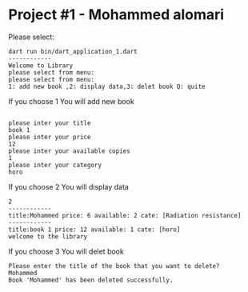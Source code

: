 # Project #1 - Mohammed alomari




Please select:

```
dart run bin/dart_application_1.dart
------------
Welcome to Library
please select from menu:
please select from menu:
1: add new book ,2: display data,3: delet book Q: quite
```
If you choose 1 You will add new book
```

please inter your title
book 1
please inter your price
12
please inter your available copies
1
please inter your category
horo

```
If you choose 2 You will display data
```
2
------------
title:Mohammed price: 6 available: 2 cate: [Radiation resistance]
------------
title:book 1 price: 12 available: 1 cate: [horo]
welcome to the library
```
If you choose 3 You will delet book
```
Please enter the title of the book that you want to delete?
Mohammed
Book 'Mohammed' has been deleted successfully.
```





